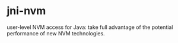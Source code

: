 # jni-nvm #

user-level NVM access for Java: take full advantage of the potential
performance of new NVM technologies.

